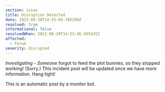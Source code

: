 ```yaml
---
section: issue
title: Disruption Detected
date: 2022-08-30T14:55:04.785299Z
resolved: true
informational: false
resolvedWhen: 2022-08-30T14:53:36.695435Z
affected:
  - Forum
severity: disrupted
---
```

*Investigating* - _Someone_ forgot to feed the plot bunnies, so they stopped working! (Sorry.) This incident post will be updated once we have more information. Hang tight!

This is an automatic post by a monitor bot.
        